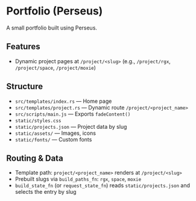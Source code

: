 # Portfolio (Perseus)

A small portfolio built using Perseus.

## Features
- Dynamic project pages at `/project/<slug>` (e.g., `/project/rgx`, `/project/space`, `/project/moxie`)

## Structure
- `src/templates/index.rs` — Home page
- `src/templates/project.rs` — Dynamic route `/project/<project_name>`
- `src/scripts/main.js` — Exports `fadeContent()`
- `static/styles.css`
- `static/projects.json` — Project data by slug
- `static/assets/` — Images, icons
- `static/fonts/` — Custom fonts

## Routing & Data
- Template path: `project/<project_name>` renders at `/project/<slug>`
- Prebuilt slugs via `build_paths_fn`: `rgx`, `space`, `moxie`
- `build_state_fn` (or `request_state_fn`) reads `static/projects.json` and selects the entry by slug
